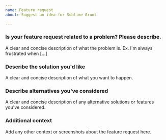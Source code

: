 ```yaml
---
name: Feature request
about: Suggest an idea for Sublime Grunt

---
```


### Is your feature request related to a problem? Please describe.

A clear and concise description of what the problem is.
Ex. I'm always frustrated when [...]

### Describe the solution you'd like

A clear and concise description of what you want to happen.

### Describe alternatives you've considered

A clear and concise description of any alternative solutions or
features you've considered.

### Additional context

Add any other context or screenshots about the feature request here.
